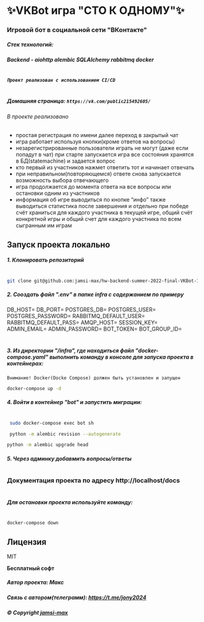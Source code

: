 # ✨VKBot игра "СТО К ОДНОМУ"✨

### **Игровой бот в социальной сети "ВКонтакте"**
##### Стек технологий: 

##### Backend - **aiohttp alembic SQLAlchemy rabbitmq docker**
#
##### `Проект реализован c использованием CI/CD`
#

##### **Домашняя страница:** `https://vk.com/public215492605/`

###### В проекте реализовано

- простая регистрация по имени далее переход в закрытый чат
- игра работает используя кнопки(кроме ответов на вопросы)
- незарегистрированные пользователи играть не могут (даже если попадут в чат)
при старте запускается игра все состояния хранятся в БД(statemachine) и задается вопрос
- кто первый из участников нажмет ответить тот и начинает отвечать
- при неправильном(повторяющемся) ответе снова запускается возможность выбора отвечающего 
- игра продолжается до момента ответа на все вопросы или остановки одним из участников
- информация об игре выводиться по кнопке “инфо”
также выводиться статистика после завершения и отдельно при победе
счёт храниться для каждого участника в текущей игре, общий счёт конкретной игры и общий счет для каждого участника по всем сыгранным им играм


## **Запуск проекта локально**
##### 1. Клонировать репозиторий
#
```sh
git clone git@github.com:jamsi-max/hw-backend-summer-2022-final-VKBot-100-k-1.git
```
##### 2. Сооздать файл ".env" в папке infra с содержанием по примеру
DB_HOST=
DB_PORT=
POSTGRES_DB=
POSTGRES_USER=
POSTGRES_PASSWORD=
RABBITMQ_DEFAULT_USER=
RABBITMQ_DEFAULT_PASS=
AMQP_HOST=
SESSION_KEY=
ADMIN_EMAIL=
ADMIN_PASSWORD=
BOT_TOKEN=
BOT_GROUP_ID=
#
##### 3. Из директории "/infra", где находиться файл **"docker-compose.yaml"**  выполнить команду в консоле для запуска проекта в контейнерах:
`Внимание! Docker(Docke Compose) должен быть установлен и запущен`
```sh
docker-compose up -d
```
##### 4. Войти в контейнер "bot" и запустить миграции:
#
```sh
 sudo docker-compose exec bot sh
```
```sh
 python -m alembic revision --autogenerate 
```
```sh
python -m alembic upgrade head 
```
##### 5. Через админку добавмить вопросы/ответы 
#

### Документация проекта по адресу http://localhost/docs
#
##### Для остановки проекта используйте команду:
#
```sh
docker-compose down
```
## Лицензия

MIT

**Бесплатный софт**
##### Автор проекта: Макс
##### Связь с автором(телеграмм): https://t.me/jony2024 
##### © Copyright **[jamsi-max](https://github.com/jamsi-max)**
